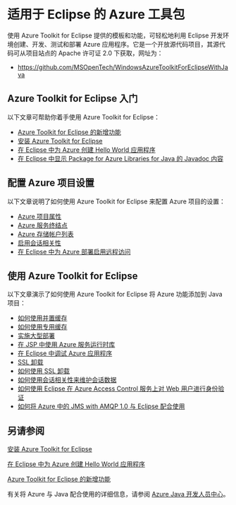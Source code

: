 <properties
    pageTitle="适用于 Eclipse 的 Azure 工具包"
    description="了解 Azure Toolkit for Eclipse。"
    services=""
    documentationCenter="java"
    authors="rmcmurray"
    manager="wpickett"
    editor=""/>

<tags
    ms.service="multiple"
    ms.date="03/28/2016" 
    wacn.date="05/23/2016"/>

<!-- Legacy MSDN URL = https://msdn.microsoft.com/library/azure/hh694271.aspx -->

# 适用于 Eclipse 的 Azure 工具包 #

使用 Azure Toolkit for Eclipse 提供的模板和功能，可轻松地利用 Eclipse 开发环境创建、开发、测试和部署 Azure 应用程序。它是一个开放源代码项目，其源代码可从项目站点的 Apache 许可证 2.0 下获取，网址为：

* <https://github.com/MSOpenTech/WindowsAzureToolkitForEclipseWithJava>

## Azure Toolkit for Eclipse 入门 ##

以下文章可帮助你着手使用 Azure Toolkit for Eclipse：

* [Azure Toolkit for Eclipse 的新增功能]
* [安装 Azure Toolkit for Eclipse]
* [在 Eclipse 中为 Azure 创建 Hello World 应用程序]
* [在 Eclipse 中显示 Package for Azure Libraries for Java 的 Javadoc 内容]

## 配置 Azure 项目设置 ##

以下文章说明了如何使用 Azure Toolkit for Eclipse 来配置 Azure 项目的设置：

* [Azure 项目属性]
* [Azure 服务终结点]
* [Azure 存储帐户列表]
* [启用会话相关性]
* [在 Eclipse 中为 Azure 部署启用远程访问]

## 使用 Azure Toolkit for Eclipse ##

以下文章演示了如何使用 Azure Toolkit for Eclipse 将 Azure 功能添加到 Java 项目：

* [如何使用并置缓存]
* [如何使用专用缓存]
* [实施大型部署]
* [在 JSP 中使用 Azure 服务运行时库]
* [在 Eclipse 中调试 Azure 应用程序]
* [SSL 卸载]
* [如何使用 SSL 卸载]
* [如何使用会话相关性来维护会话数据]
* [如何使用 Eclipse 在 Azure Access Control 服务上对 Web 用户进行身份验证]
* [如何将 Azure 中的 JMS with AMQP 1.0 与 Eclipse 配合使用]

## 另请参阅 ##

[安装 Azure Toolkit for Eclipse]

[在 Eclipse 中为 Azure 创建 Hello World 应用程序]

[Azure Toolkit for Eclipse 的新增功能]

有关将 Azure 与 Java 配合使用的详细信息，请参阅 [Azure Java 开发人员中心]。

<!-- URL List -->

[Azure Java 开发人员中心]: /develop/java/
[Azure 项目属性]: /documentation/articles/azure-toolkit-for-eclipse-azure-project-properties/
[Azure 角色属性]: /articles/azure-toolkit-for-eclipse-azure-role-properties/
[Azure 服务终结点]: /documentation/articles/azure-toolkit-for-eclipse-azure-service-endpoints/
[Azure 存储帐户列表]: /documentation/articles/azure-toolkit-for-eclipse-azure-storage-account-list/
[在 Eclipse 中为 Azure 创建 Hello World 应用程序]: /documentation/articles/azure-toolkit-for-eclipse-creating-a-hello-world-application/
[在 Eclipse 中创建 Azure 的 Hello World Web 应用]: /documentation/articles/create-a-hello-world-web-app-for-azure-in-eclipse/
[在 Eclipse 中调试 Azure 应用程序]: /documentation/articles/azure-toolkit-for-eclipse-debugging-azure-applications/
[实施大型部署]: /documentation/articles/azure-toolkit-for-eclipse-deploying-large-deployments/
[在 Eclipse 中显示 Package for Azure Libraries for Java 的 Javadoc 内容]: /documentation/articles/azure-toolkit-for-eclipse-displaying-javadoc-content-for-azure-libraries/
[在 Eclipse 中为 Azure 部署启用远程访问]: /documentation/articles/azure-toolkit-for-eclipse-enabling-remote-access-for-azure-deployments/
[如何使用 Eclipse 在 Azure Access Control 服务上对 Web 用户进行身份验证]: /documentation/articles/active-directory-java-authenticate-users-access-control-eclipse/
[如何使用会话相关性来维护会话数据]: /develop/java/
[如何使用并置缓存]: /develop/java/
[如何使用专用缓存]: /develop/java/
[如何将 Azure 中的 JMS with AMQP 1.0 与 Eclipse 配合使用]: /develop/java/
[如何使用 SSL 卸载]: /develop/java/
[安装 Azure Toolkit for Eclipse]: /documentation/articles/azure-toolkit-for-eclipse-installation/
[启用会话相关性]: /documentation/articles/azure-toolkit-for-eclipse-enable-session-affinity/
[SSL 卸载]: /develop/java/
[在 JSP 中使用 Azure 服务运行时库]: /develop/java/
[Azure Toolkit for Eclipse 的新增功能]: /documentation/articles/azure-toolkit-for-eclipse-whats-new/

<!---HONumber=Mooncake_0328_2016-->